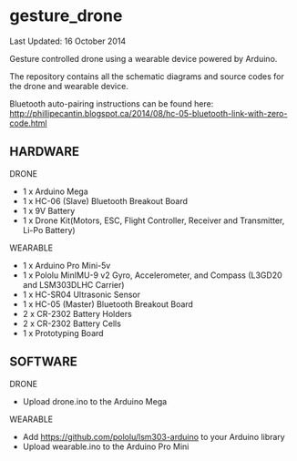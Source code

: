 gesture_drone
=============
Last Updated: 16 October 2014

Gesture controlled drone using a wearable device powered by Arduino.

The repository contains all the schematic diagrams and source codes for the drone and wearable device.

Bluetooth auto-pairing instructions can be found here: http://phillipecantin.blogspot.ca/2014/08/hc-05-bluetooth-link-with-zero-code.html

HARDWARE
--------------
DRONE
- 1 x Arduino Mega
- 1 x HC-06 (Slave) Bluetooth Breakout Board
- 1 x 9V Battery
- 1 x Drone Kit(Motors, ESC, Flight Controller, Receiver and Transmitter, Li-Po Battery)

WEARABLE
- 1 x Arduino Pro Mini-5v
- 1 x Pololu MinIMU-9 v2 Gyro, Accelerometer, and Compass (L3GD20 and LSM303DLHC Carrier)
- 1 x HC-SR04 Ultrasonic Sensor
- 1 x HC-05 (Master) Bluetooth Breakout Board
- 2 x CR-2302 Battery Holders
- 2 x CR-2302 Battery Cells
- 1 x Prototyping Board
    
    
SOFTWARE
--------------
DRONE
- Upload drone.ino to the Arduino Mega
  
WEARABLE
- Add https://github.com/pololu/lsm303-arduino to your Arduino library
- Upload wearable.ino to the Arduino Pro Mini

    
